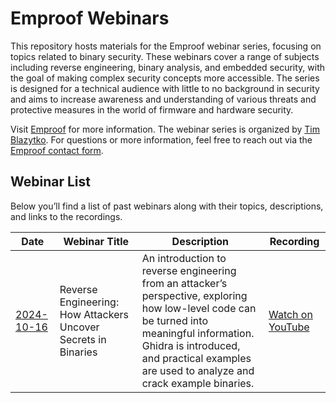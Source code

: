 # Emproof Webinars

This repository hosts materials for the Emproof webinar series, focusing on topics related to binary security. These webinars cover a range of subjects including reverse engineering, binary analysis, and embedded security, with the goal of making complex security concepts more accessible. The series is designed for a technical audience with little to no background in security and aims to increase awareness and understanding of various threats and protective measures in the world of firmware and hardware security.

Visit [Emproof](http://emproof.com) for more information. The webinar series is organized by [Tim Blazytko](https://github.com/mrphrazer/). For questions or more information, feel free to reach out via the [Emproof contact form](https://www.emproof.com/contact/).

## Webinar List

Below you’ll find a list of past webinars along with their topics, descriptions, and links to the recordings.

| Date       | Webinar Title                         | Description                                  |  Recording                                |
|------------|---------------------------------------|----------------------------------------------|-------------------------------------------------|
| [2024-10-16](./2024-10-reverse_engineering/) | Reverse Engineering: How Attackers Uncover Secrets in Binaries                          | An introduction to reverse engineering from an attacker’s perspective, exploring how low-level code can be turned into meaningful information. Ghidra is introduced, and practical examples are used to analyze and crack example binaries.| [Watch on YouTube](https://www.youtube.com/XXX)    |


